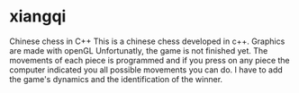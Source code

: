 # xiangqi
Chinese chess in C++
 This is a chinese chess developed in c++. Graphics are made with openGL
 Unfortunatly, the game is not finished yet. The movements of each piece is programmed and 
 if you press on any piece the computer indicated you all possible movements you can do. 
 I have to add the game's dynamics and the identification of the winner. 

